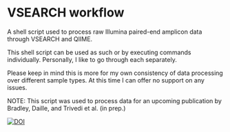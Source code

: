 # VSEARCH workflow
A shell script used to process raw Illumina paired-end amplicon data through VSEARCH and QIIME.

This shell script can be used as such or by executing commands individually. Personally, I like to go through each separately.

Please keep in mind this is more for my own consistency of data processing over different sample types. At this time I can offer no support on any issues.

NOTE: This script was used to process data for an upcoming publication by Bradley, Daille, and Trivedi et al. (in prep.)

[![DOI](https://zenodo.org/badge/90892824.svg)](https://zenodo.org/badge/latestdoi/90892824)
